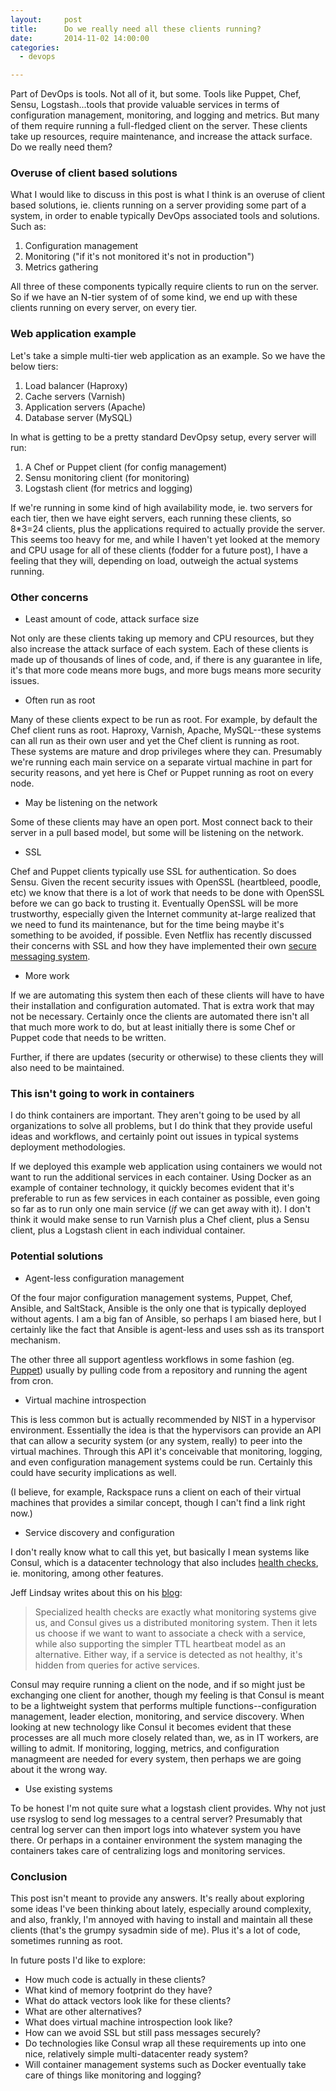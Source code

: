 ```yaml
---
layout:     post
title:      Do we really need all these clients running?
date:       2014-11-02 14:00:00
categories:
  - devops

---
```


Part of DevOps is tools. Not all of it, but some. Tools like Puppet, Chef, Sensu, Logstash...tools that provide valuable services in terms of configuration management, monitoring, and logging and metrics. But many of them require running a full-fledged client on the server. These clients take up resources, require maintenance, and increase the attack surface. Do we really need them?

<!-- more -->

### Overuse of client based solutions

What I would like to discuss in this post is what I think is an overuse of client based solutions, ie. clients running on a server providing some part of a system, in order to enable typically DevOps associated tools and solutions. Such as:

1. Configuration management
2. Monitoring ("if it's not monitored it's not in production")
3. Metrics gathering

All three of these components typically require clients to run on the server. So if we have an N-tier system of of some kind, we end up with these clients running on every server, on every tier.

### Web application example

Let's take a simple multi-tier web application as an example. So we have the below tiers:

1. Load balancer (Haproxy)
2. Cache servers (Varnish)
3. Application servers (Apache)
4. Database server (MySQL)

In what is getting to be a pretty standard DevOpsy setup, every server will run:

1. A Chef or Puppet client (for config management)
2. Sensu monitoring client (for monitoring)
3. Logstash client (for metrics and logging)

If we're running in some kind of high availability mode, ie. two servers for each tier, then we have eight servers, each running these clients, so 8*3=24 clients, plus the applications required to actually provide the server. This seems too heavy for me, and while I haven't yet looked at the memory and CPU usage for all of these clients (fodder for a future post), I have a feeling that they will, depending on load, outweigh the actual systems running.

### Other concerns

* Least amount of code, attack surface size

Not only are these clients taking up memory and CPU resources, but they also increase the attack surface of each system. Each of these clients is made up of thousands of lines of code, and, if there is any guarantee in life, it's that more code means more bugs, and more bugs means more security issues.

* Often run as root

Many of these clients expect to be run as root. For example, by default the Chef client runs as root. Haproxy, Varnish, Apache, MySQL--these systems can all run as their own user and yet the Chef client is running as root. These systems are mature and drop privileges where they can. Presumably we're running each main service on a separate virtual machine in part for security reasons, and yet here is Chef or Puppet running as root on every node.

* May be listening on the network

Some of these clients may have an open port. Most connect back to their server in a pull based model, but some will be listening on the network.

* SSL

Chef and Puppet clients typically use SSL for authentication. So does Sensu. Given the recent security issues with OpenSSL (heartbleed, poodle, etc) we know that there is a lot of work that needs to be done with OpenSSL before we can go back to trusting it. Eventually OpenSSL will be more trustworthy, especially given the Internet community at-large realized that we need to fund its maintenance, but for the time being maybe it's something to be avoided, if possible. Even Netflix has recently discussed their concerns with SSL and how they have implemented their own [secure messaging system](http://techblog.netflix.com/2014/10/message-security-layer-modern-take-on.html).

* More work

If we are automating this system then each of these clients will have to have their installation and configuration automated. That is extra work that may not be necessary. Certainly once the clients are automated there isn't all that much more work to do, but at least initially there is some Chef or Puppet code that needs to be written.

Further, if there are updates (security or otherwise) to these clients they will also need to be maintained.

### This isn't going to work in containers

I do think containers are important. They aren't going to be used by all organizations to solve all problems, but I do think that they provide useful ideas and workflows, and certainly point out issues in typical systems deployment methodologies.

If we deployed this example web application using containers we would not want to run the additional services in each container. Using Docker as an example of container technology, it quickly becomes evident that it's preferable to run as few services in each container as possible, even going so far as to run only one main service (_if_ we can get away with it). I don't think it would make sense to run Varnish plus a Chef client, plus a Sensu client, plus a Logstash client in each individual container.

### Potential solutions

* Agent-less configuration management

Of the four major configuration management systems, Puppet, Chef, Ansible, and SaltStack, Ansible is the only one that is typically deployed without agents. I am a big fan of Ansible, so perhaps I am biased here, but I certainly like the fact that Ansible is agent-less and uses ssh as its transport mechanism.

The other three all support agentless workflows in some fashion (eg. [Puppet](http://bitfieldconsulting.com/scaling-puppet-with-distributed-version-control)) usually by pulling code from a repository and running the agent from cron.

* Virtual machine introspection

This is less common but is actually recommended by NIST in a hypervisor environment. Essentially the idea is that the hypervisors can provide an API that can allow a security system (or any system, really) to peer into the virtual machines. Through this API it's conceivable that monitoring, logging, and even configuration management systems could be run. Certainly this could have security implications as well.

(I believe, for example, Rackspace runs a client on each of their virtual machines that provides a similar concept, though I can't find a link right now.)

* Service discovery and configuration

I don't really know what to call this yet, but basically I mean systems like Consul, which is a datacenter technology that also includes [health checks](http://www.consul.io/intro/getting-started/checks.html), ie. monitoring, among other features.

Jeff Lindsay writes about this on his [blog](http://progrium.com/blog/2014/08/20/consul-service-discovery-with-docker/):

>Specialized health checks are exactly what monitoring systems give us, and Consul gives us a distributed monitoring system. Then it lets us choose if we want to want to associate a check with a service, while also supporting the simpler TTL heartbeat model as an alternative. Either way, if a service is detected as not healthy, it's hidden from queries for active services.

Consul may require running a client on the node, and if so might just be exchanging one client for another, though my feeling is that Consul is meant to be a lightweight system that performs multiple functions--configuration management, leader election, monitoring, and service discovery. When looking at new technology like Consul it becomes evident that these processes are all much more closely related than, we, as in IT workers, are willing to admit. If monitoring, logging, metrics, and configuration managmeent are needed for every system, then perhaps we are going about it the wrong way.

* Use existing systems

To be honest I'm not quite sure what a logstash client provides. Why not just use rsyslog to send log messages to a central server? Presumably that central log server can then import logs into whatever system you have there. Or perhaps in a container environment the system managing the containers takes care of centralizing logs and monitoring services.

### Conclusion

This post isn't meant to provide any answers. It's really about exploring some ideas I've been thinking about lately, especially around complexity, and also, frankly, I'm annoyed with having to install and maintain all these clients (that's the grumpy sysadmin side of me). Plus it's a lot of code, sometimes running as root.

In future posts I'd like to explore:

* How much code is actually in these clients?
* What kind of memory footprint do they have?
* What do attack vectors look like for these clients?
* What are other alternatives?
* What does virtual machine introspection look like?
* How can we avoid SSL but still pass messages securely?
* Do technologies like Consul wrap all these requirements up into one nice, relatively simple multi-datacenter ready system?
* Will container management systems such as Docker eventually take care of things like monitoring and logging?

